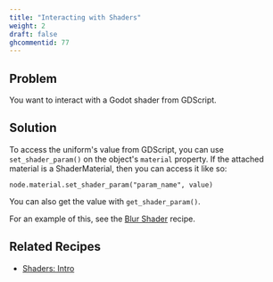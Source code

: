 ```yaml
---
title: "Interacting with Shaders"
weight: 2
draft: false
ghcommentid: 77
---
```


## Problem

You want to interact with a Godot shader from GDScript.

## Solution

To access the uniform's value from GDScript, you can use `set_shader_param()` on the object's `material` property. If the attached material is a ShaderMaterial, then you can access it like so:

```gdscript
node.material.set_shader_param("param_name", value)
```

You can also get the value with `get_shader_param()`.

For an example of this, see the [Blur Shader](/godot_recipes/shaders/blur/) recipe.

## Related Recipes

- [Shaders: Intro](/godot_recipes/shaders/intro/)